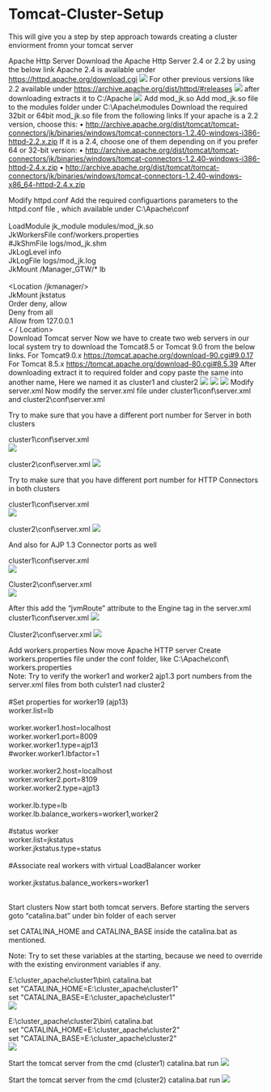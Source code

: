 # Tomcat-Cluster-Setup
This will give you a step by step approach towards creating a cluster enviorment fromn your tomcat server

Apache Http Server
Download the Apache Http Server 2.4 or 2.2 by using the below link
Apache 2.4 is available under 
https://httpd.apache.org/download.cgi
![](https://github.com/techbhaskar/images/blob/master/t1.png)
For other previous versions like 2.2 available under 
https://archive.apache.org/dist/httpd/#releases 
![](https://github.com/techbhaskar/images/blob/master/t2.png)
after downloading extracts it to C:/Apache
![](https://github.com/techbhaskar/images/blob/master/t3.png)
Add mod_jk.so
Add mod_jk.so file to the modules folder  under  C:\Apache\modules
Download the required 32bit or 64bit mod_jk.so file from the following links
If your apache is a 2.2 version, choose this:
•	http://archive.apache.org/dist/tomcat/tomcat-connectors/jk/binaries/windows/tomcat-connectors-1.2.40-windows-i386-httpd-2.2.x.zip
If it is a 2.4, choose one of them depending on if you prefer 64 or 32-bit version:
•	http://archive.apache.org/dist/tomcat/tomcat-connectors/jk/binaries/windows/tomcat-connectors-1.2.40-windows-i386-httpd-2.4.x.zip
•	http://archive.apache.org/dist/tomcat/tomcat-connectors/jk/binaries/windows/tomcat-connectors-1.2.40-windows-x86_64-httpd-2.4.x.zip

Modify httpd.conf
Add the required configuartions parameters to the httpd.conf file , which available under C:\Apache\conf\
<br/>
LoadModule jk_module modules/mod_jk.so<br/>
JkWorkersFile conf/workers.properties<br/>
#JkShmFile logs/mod_jk.shm<br/>
JkLogLevel info<br/>
JkLogFile logs/mod_jk.log<br/>
JkMount /Manager_GTW/* lb<br/>
<br/>
<Location /jkmanager/><br/>
JkMount jkstatus<br/>
Order deny, allow<br/>
Deny from all<br/>
Allow from 127.0.0.1<br/>
 < / Location> <br/>
Download Tomcat server
Now we have to create two web servers in our local system try to download the Tomcat8.5 or Tomcat 9.0 from the below links.
For Tomcat9.0.x
https://tomcat.apache.org/download-90.cgi#9.0.17
For Tomcat 8.5.x
https://tomcat.apache.org/download-80.cgi#8.5.39
After downloading extract it to required folder and copy paste the same into another name, Here we named it as cluster1 and cluster2
![](https://github.com/techbhaskar/images/blob/master/t4.png)
![](https://github.com/techbhaskar/images/blob/master/t5.png)
![](https://github.com/techbhaskar/images/blob/master/t6.png)
Modify server.xml
Now modify the server.xml file under 
cluster1\conf\server.xml  and 
cluster2\conf\server.xml

Try to make sure that you have a different port number for Server in both clusters

cluster1\conf\server.xml  
![](https://github.com/techbhaskar/images/blob/master/t7.png)

 

cluster2\conf\server.xml
![](https://github.com/techbhaskar/images/blob/master/t8.png)

Try to make sure that you have different port number for HTTP Connectors in both clusters

cluster1\conf\server.xml  
![](https://github.com/techbhaskar/images/blob/master/t9.png)
 

cluster2\conf\server.xml
![](https://github.com/techbhaskar/images/blob/master/t10.png)
 

And also for AJP 1.3 Connector ports as well

cluster1\conf\server.xml  
![](https://github.com/techbhaskar/images/blob/master/t11.png)
 

Cluster2\conf\server.xml  
![](https://github.com/techbhaskar/images/blob/master/t12.png)
 


After this add the “jvmRoute” attribute to the Engine tag in the server.xml
cluster1\conf\server.xml
<Engine name="Catalina" defaultHost="localhost" jvmRoute="worker1">
 ![](https://github.com/techbhaskar/images/blob/master/t13.png)

Cluster2\conf\server.xml
<Engine name="Catalina" defaultHost="localhost" jvmRoute="worker2">
 ![](https://github.com/techbhaskar/images/blob/master/t14.png)








Add workers.properties
Now move Apache HTTP server
Create workers.properties file under the conf folder, like C:\Apache\conf\ workers.properties
<br/>Note: Try to verify the worker1 and worker2 ajp1.3 port numbers from the server.xml files from both culster1 nad cluster2<br/>
<br/>
#Set properties for worker19 (ajp13)<br/>
worker.list=lb<br/>
<br/>
worker.worker1.host=localhost<br/>
worker.worker1.port=8009<br/>
worker.worker1.type=ajp13<br/>
#worker.worker1.lbfactor=1<br/>
<br/>
worker.worker2.host=localhost<br/>
worker.worker2.port=8109<br/>
worker.worker2.type=ajp13<br/>
<br/>
worker.lb.type=lb<br/>
worker.lb.balance_workers=worker1,worker2<br/>
<br/>
#status worker<br/>
worker.list=jkstatus<br/>
worker.jkstatus.type=status<br/>
<br/>
#Associate real workers with virtual LoadBalancer worker<br/>
<br/>
worker.jkstatus.balance_workers=worker1<br/>
<br/>



Start clusters
Now start both tomcat servers.
Before starting the servers goto “catalina.bat” under bin folder of each server

set CATALINA_HOME and CATALINA_BASE  inside the catalina.bat as mentioned.

Note: Try to set these variables at the starting, because we need to override with the existing environment variables if any.

E:\cluster_apache\cluster1\bin\ catalina.bat 
<br/>
set "CATALINA_HOME=E:\cluster_apache\cluster1"<br/>
set "CATALINA_BASE=E:\cluster_apache\cluster1"<br/>
![](https://github.com/techbhaskar/images/blob/master/t15.png)
 

E:\cluster_apache\cluster2\bin\ catalina.bat
<br/>
set "CATALINA_HOME=E:\cluster_apache\cluster2"<br/>
set "CATALINA_BASE=E:\cluster_apache\cluster2"<br/>
![](https://github.com/techbhaskar/images/blob/master/t16.png)

Start the tomcat server from the cmd (cluster1)
catalina.bat run
![](https://github.com/techbhaskar/images/blob/master/t17.png)
 

Start the tomcat server from the cmd (cluster2)
catalina.bat run
![](https://github.com/techbhaskar/images/blob/master/t18.png)
 
 

